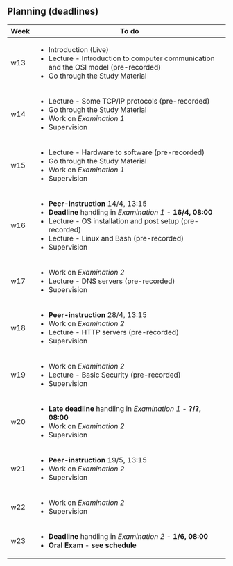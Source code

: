 ## Planning (deadlines)

<table width="70%">
    <thead>
        <tr>
            <th>Week</th>
            <th>To do</th>
        </tr>
    </thead>
    <tbody>
        <tr>
            <td>w13</td>
            <td>
                <ul>
                    <li>Introduction (Live)</li>
                    <li>Lecture - Introduction to computer communication and the OSI model (pre-recorded)</li>
                    <li>Go through the Study Material</li>
                </ul>
            </td>
        </tr>
        <tr>
            <td>w14</td>
            <td>
                <ul>
                    <li>Lecture - Some TCP/IP protocols (pre-recorded)</li>
                    <li>Go through the Study Material</li>
                    <li>Work on <em>Examination 1</em></li>
                    <li>Supervision</li>
                </ul>
            </td>
        </tr>
        <tr> 
            <td>w15</td>
            <td>
                <ul>
                    <li>Lecture - Hardware to software (pre-recorded)</li>
                    <li>Go through the Study Material</li>
                    <li>Work on <em>Examination 1</em></li>
                    <li>Supervision</li>
                </ul>
            </td>
        </tr>
        <tr>
            <td>w16</td>
            <td>
                <ul>
                    <li><strong>Peer-instruction</strong> 14/4, 13:15</li>
                    <li><strong>Deadline</strong> handling in <em>Examination 1</em> - <strong>16/4, 08:00</strong></li>
                    <li>Lecture - OS installation and post setup (pre-recorded)</li>
                    <li>Lecture - Linux and Bash (pre-recorded)</li>
                    <li>Supervision</li>
                </ul>
            </td>
        </tr>
        <tr>
            <td>w17</td>
            <td>
                <ul>
                    <li>Work on <em>Examination 2</em></li>
                    <li>Lecture - DNS servers (pre-recorded)</li>
                    <li>Supervision</li>
                </ul>
            </td>
        </tr>
        <tr>
            <td>w18</td>
            <td>
                <ul>
                    <li><strong>Peer-instruction</strong> 28/4, 13:15</li>
                    <li>Work on <em>Examination 2</em></li>
                    <li>Lecture - HTTP servers (pre-recorded)</li>
                    <li>Supervision</li>
                </ul>
            </td>
        </tr>
        <tr>
            <td>w19</td>
            <td>
                <ul>
                    <li>Work on <em>Examination 2</em></li>
                    <li>Lecture - Basic Security (pre-recorded)</li>
                    <li>Supervision</li>
                </ul>
            </td>
        </tr>
        <tr>
            <td>w20</td>
            <td>
                <ul>
                    <li><strong>Late deadline</strong> handling in <em>Examination 1</em> - <strong>?/?, 08:00</strong></li>
                    <li>Work on <em>Examination 2</em></li>
                    <li>Supervision</li>
                </ul>
            </td>
        </tr>
        <tr>
            <td>w21</td>
            <td>
                <ul>
                    <li><strong>Peer-instruction</strong> 19/5, 13:15</li>
                    <li>Work on <em>Examination 2</em></li>
                    <li>Supervision</li>
                </ul>
            </td>
        </tr>
        <tr>
            <td>w22</td>
            <td>
                <ul>
                    <li>Work on <em>Examination 2</em></li>
                    <li>Supervision</li>
                </ul>
            </td>
        </tr>
        <tr>
            <td>w23</td>
            <td>
                <ul>
                    <li><strong>Deadline</strong> handling in <em>Examination 2</em> - <strong>1/6, 08:00</strong></li>
                    <li><strong>Oral Exam</strong> - <strong>see schedule</strong></li>
                </ul>
            </td>
        </tr>
    </tbody>
</table>
